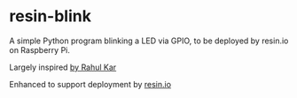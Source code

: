 # resin-blink
A simple Python program blinking a LED via GPIO, to be deployed by resin.io on Raspberry Pi.

Largely inspired [by Rahul Kar](http://www.rpiblog.com/2012/09/using-gpio-of-raspberry-pi-to-blink-led.html)

Enhanced to support deployment by [resin.io](https://resin.io/)
